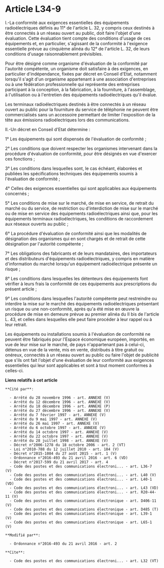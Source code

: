 # Article L34-9

I.-La conformité aux exigences essentielles des équipements radioélectriques définis au 11° de l'article L. 32, y compris
ceux destinés à être connectés à un réseau ouvert au public, doit faire l'objet d'une évaluation. Cette évaluation tient
compte des conditions d'usage de ces équipements et, en particulier, s'agissant de la conformité à l'exigence essentielle
prévue au cinquième alinéa du 12° de l'article L. 32, de leurs conditions d'usage raisonnablement prévisibles. 

Pour être désigné comme organisme d'évaluation de la conformité par l'autorité compétente, un organisme doit satisfaire à des
exigences, en particulier d'indépendance, fixées par décret en Conseil d'Etat, notamment lorsqu'il s'agit d'un organisme
appartenant à une association d'entreprises ou à une fédération professionnelle qui représente des entreprises participant à
la conception, à la fabrication, à la fourniture, à l'assemblage, à l'utilisation ou à l'entretien des équipements
radioélectriques qu'il évalue. 

Les terminaux radioélectriques destinés à être connectés à un réseau ouvert au public pour la fourniture du service de
téléphonie ne peuvent être commercialisés sans un accessoire permettant de limiter l'exposition de la tête aux émissions
radioélectriques lors des communications. 

II.-Un décret en Conseil d'Etat détermine : 

1° Les équipements qui sont dispensés de l'évaluation de conformité ; 

2° Les conditions que doivent respecter les organismes intervenant dans la procédure d'évaluation de conformité, pour être
désignés en vue d'exercer ces fonctions ; 

3° Les conditions dans lesquelles sont, le cas échéant, élaborées et publiées les spécifications techniques des équipements
soumis à l'évaluation de conformité ; 

4° Celles des exigences essentielles qui sont applicables aux équipements concernés ; 

5° Les conditions de mise sur le marché, de mise en service, de retrait du marché ou du service, de restriction ou
d'interdiction de mise sur le marché ou de mise en service des équipements radioélectriques ainsi que, pour les équipements
terminaux radioélectriques, les conditions de raccordement aux réseaux ouverts au public ; 

6° La procédure d'évaluation de conformité ainsi que les modalités de désignation des organismes qui en sont chargés et de
retrait de cette désignation par l'autorité compétente ; 

7° Les obligations des fabricants et de leurs mandataires, des importateurs et des distributeurs d'équipements
radioélectriques, y compris en matière d'information du marché lorsqu'un équipement radioélectrique présente un risque ; 

8° Les conditions dans lesquelles les détenteurs des équipements font vérifier à leurs frais la conformité de ces équipements
aux prescriptions du présent article ; 

9° Les conditions dans lesquelles l'autorité compétente peut restreindre ou interdire la mise sur le marché des équipements
radioélectriques présentant un risque ou une non-conformité, après qu'a été mise en œuvre la procédure de mise en demeure
prévue au premier alinéa du II bis de l'article L. 43, et celles dans lesquelles elle peut faire procéder à leur rappel ou à
leur retrait. 

Les équipements ou installations soumis à l'évaluation de conformité ne peuvent être fabriqués pour l'Espace économique
européen, importés, en vue de leur mise sur le marché, de pays n'appartenant pas à celui-ci, détenus en vue de la vente, mis
en vente, distribués à titre gratuit ou onéreux, connectés à un réseau ouvert au public ou faire l'objet de publicité que
s'ils ont fait l'objet d'une évaluation de leur conformité aux exigences essentielles qui leur sont applicables et sont à
tout moment conformes à celles-ci.

**Liens relatifs à cet article**

	**Cité par**:

	  - Arrêté du 28 novembre 1996 - art. ANNEXE (V)
	  - Arrêté du 12 décembre 1996 - art. ANNEXE (V)
	  - Arrêté du 18 décembre 1996 - art. ANNEXE (P)
	  - Arrêté du 27 décembre 1996 - art. ANNEXE (V)
	  - Arrêté du 7 février 1997 - art. ANNEXE (V)
	  - Arrêté du 9 mai 1997 - art. ANNEXE (V)
	  - Arrêté du 26 mai 1997 - art. ANNEXE (V)
	  - Arrêté du 6 octobre 1997 - art. ANNEXE (V)
	  - Arrêté du 14 octobre 1997 - art. ANNEXE (V)
	  - Arrêté du 22 octobre 1997 - art. ANNEXE (V)
	  - Arrêté du 28 juillet 1998 - art. ANNEXE (V)
	  - Décret n°2006-1278 du 18 octobre 2006 - art. 2 (VT)
	  - Loi n°2010-788 du 12 juillet 2010 - art. 184 (V)
	  - Décret n°2015-1084 du 27 août 2015 - art. 1 (V)
	  - Ordonnance n°2016-493 du 21 avril 2016 - art. 6 (VD)
	  - Décret n°2017-599 du 21 avril 2017 - art. 4
	  - Code des postes et des communications électroni... - art. L36-7 (V)
	  - Code des postes et des communications électroni... - art. L40 (V)
	  - Code des postes et des communications électroni... - art. L40-1 (VD)
	  - Code des postes et des communications électroni... - art. L43 (VD)
	  - Code des postes et des communications électroni... - art. R20-44-11 (V)
	  - Code des postes et des communications électronique - art. D406-11 (V)
	  - Code des postes et des communications électronique - art. D485 (T)
	  - Code des postes et des communications électronique - art. L39-1 (V)
	  - Code des postes et des communications électronique - art. L65-1 (V)

	**Modifié par**:

	  - Ordonnance n°2016-493 du 21 avril 2016 - art. 2

	**Cite**:

	  - Code des postes et des communications électroni... - art. L32 (VT)
